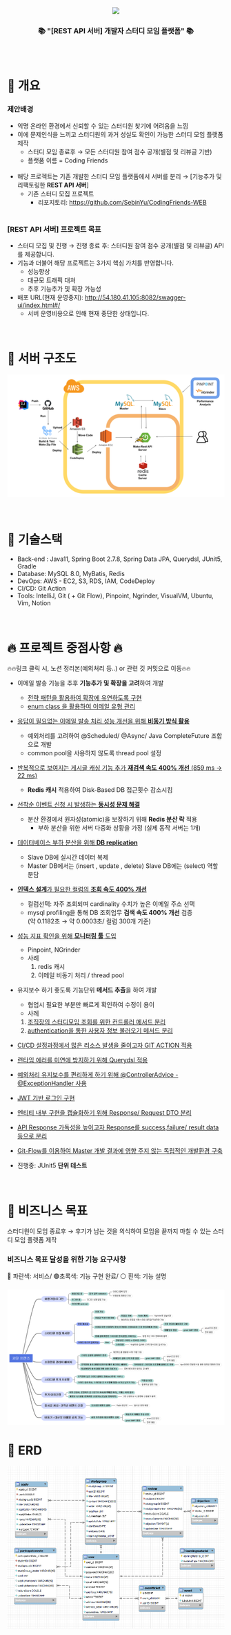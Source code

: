 <div align=center>
	<img src="https://capsule-render.vercel.app/api?type=waving&color=auto&customColorList=9&height=200&width=100%&section=header&text=Coding%20Friends!&fontSize=90" />
</div>
<div align=center>
	<h3>📚 "[REST API 서버] 개발자 스터디 모임 플랫폼" 📚</h3>
</div>
<br><br>

# 📖 개요
### 제안배경
- 익명 온라인 환경에서 신뢰할 수 있는 스터디원 찾기에 어려움을 느낌
- 이에 문제인식을 느끼고 스터디원의 과거 성실도 확인이 가능한 스터디 모임 플랫폼 제작 <br>
  - 스터디 모임 종료후 → 모든 스터디원 참여 점수 공개(별점 및 리뷰글 기반)
  - 플랫폼 이름 = Coding Friends
    <br><br>
- 해당 프로젝트는 기존 개발한 스터디 모임 플랫폼에서 서버를 분리 → [기능추가 및 리팩토링한 **REST API 서버**]
  - 기존 스터디 모집 프로젝트
    - 리포지토리: https://github.com/SebinYu/CodingFriends-WEB
      <br><br>
### [REST API 서버] 프로젝트 목표
- 스터디 모집 및 진행 → 진행 종료 후: 스터디원 참여 점수 공개(별점 및 리뷰글) API를 제공합니다.
- 기능과 더불어 해당 프로젝트는 3가지 핵심 가치를 반영합니다.
  - 성능향상
  - 대규모 트래픽 대처
  - 추후 기능추가 및 확장 가능성
- 배포 URL(현재 운영중지): http://54.180.41.105:8082/swagger-ui/index.html#/
  - 서버 운영비용으로 인해 현재 중단한 상태입니다.
    <br><br><br>

# 📖 서버 구조도
![devOps.png](img/devOps.png)
<br><br><br>

# 📖 기술스택
- Back-end : Java11, Spring Boot 2.7.8, Spring Data JPA, Querydsl, JUnit5, Gradle
- Database: MySQL 8.0, MyBatis, Redis
- DevOps: AWS - EC2, S3, RDS, IAM, CodeDeploy
- CI/CD: Git Action
- Tools: IntelliJ, Git ( + Git Flow), Pinpoint, Ngrinder, VisualVM, Ubuntu, Vim, Notion
  <br><br><br>

# 🔥 프로젝트 중점사항 🔥
🔥🔥링크 클릭 시, 노션 정리본(예외처리 등..) or 관련 깃 커밋으로 이동🔥🔥
- 이메일 발송 기능을 추후 **기능추가 및 확장을 고려**하여 개발
  - [전략 패턴을 활용하여 확장에 유연하도록 구현](https://legendary-industry-40c.notion.site/50035bebe8ee4b35837856f585eb3375)
  - [enum class 을 활용하여 이메일 유형 관리](https://legendary-industry-40c.notion.site/Enum-class-900eff62400e498580ca4a41592d933c)
- [응답이 필요없는 이메일 발송 처리 성능 개선을 위해 **비동기 방식 활용**](https://legendary-industry-40c.notion.site/1923a8b5e1794c2387bf2d239effe484)
  - 예외처리를 고려하여 @Scheduled/ @Async/ Java CompleteFuture 조합으로 개발
  - common pool을 사용하지 않도록 thread pool 설정
- [반복적으로 보여지는 게시글 캐싱 기능 추가 **재검색 속도** **400% 개선** (859 ms → 22 ms)](https://legendary-industry-40c.notion.site/40-Redis-Cache-a40332cfe8ff4a0d8b468141fff8c898)
  - **Redis 캐시** 적용하여  Disk-Based DB 접근횟수 감소시킴
- [선착순 이벤트 신청 시 발생하는 **동시성 문제 해결**](https://legendary-industry-40c.notion.site/Redis-2b1b9dff3e8549ac930ffa0ac2ed3fd7)
  - 분산 환경에서 원자성(atomic)을 보장하기 위해 **Redis 분산 락** 적용
    - 부하 분산을 위한 서버 다중화 상황을 가정
      (실제 동작 서버는 1개)
- [데이터베이스 부하 분산을 위해 **DB replication**](https://legendary-industry-40c.notion.site/DB-Replication-f23e689871004568872fd29d3de333ef)
  - Slave DB에 실시간 데이터 복제
  - Master DB에서는 (insert , update , delete) Slave DB에는 (select) 역할 분담
- [**인덱스 설계**가 필요한 컬럼의 **조회 속도 400% 개선**](https://legendary-industry-40c.notion.site/c886f5e8bff143b4a1071d96f86d6f77)
  - 컬럼선택: 자주 조회되며 cardinality 수치가 높은 이메일 주소 선택 
  - mysql profiling을 통해 DB 조회업무 **검색 속도 400% 개선** 검증 <br>
    (약 0.1182초 → 약 0.0003초/ 컬럼 300개 기준)
- [성능 지표 확인을 위해 **모니터링 툴** 도입](https://legendary-industry-40c.notion.site/APM-PINPOINT-9152a3a0838749f88ed1b309bd3d1861)
  - Pinpoint, NGrinder
  - 사례
    1. redis 캐시
    2. 이메일 비동기 처리 / thread pool

- 유지보수 하기 좋도록 기능단위 **메서드 추출**을 하여 개발
    - 협업시 필요한 부분만 빠르게 확인하여 수정이 용이
    - 사례
    1. [조직장의 스터디모임 조회를 위한 컨드롤러 메서드 분리](https://github.com/SebinYu/CodingFriends-REST-API/blob/master/src/main/java/net/skhu/codingFriends/controller/user/LeaderController.java)
    2. [authentication을 통한 사용자 정보 불러오기 메서드 분리](https://github.com/SebinYu/CodingFriends-REST-API/blob/master/src/main/java/net/skhu/codingFriends/controller/MailController.java)
  
- [CI/CD 설정과정에서 많은 리소스 발생을 줄이고자 GIT ACTION 적용](https://legendary-industry-40c.notion.site/CI-CD-GIT-ACTION-72f744900016473cb59991a0ae62aaf1)
- [런타임 에러를 미연에 방지하기 위해 Querydsl 적용](https://legendary-industry-40c.notion.site/JPA-Querydsl-e473ce4e43234212b23570fe23c49611)
- [예외처리 유지보수를 편리하게 하기 위해 @ControllerAdvice - @ExceptionHandler 사용](https://github.com/SebinYu/CodingFriends-REST-API/blob/master/src/main/java/net/skhu/codingFriends/advice/ExceptionAdvice.java)
- [JWT 기반 로그인 구현](https://legendary-industry-40c.notion.site/JWT-5c126a565ed545b4bb3ca17413b8d7c7)
- [엔티티 내부 구현을 캡슐화하기 위해 Response/ Request DTO 분리](https://github.com/SebinYu/CodingFriends-REST-API/tree/master/src/main/java/net/skhu/codingFriends/dto)
- [API Response 가독성을 높이고자 Response를 success,failure/ result data 등으로 분리](https://github.com/SebinYu/CodingFriends-REST-API/tree/master/src/main/java/net/skhu/codingFriends/response)
- [Git-Flow를 이용하여 Master 개발 결과에 영향 주지 않는 독립적인 개발환경 구축](https://github.com/SebinYu/CodingFriends-REST-API/branches)
- 진행중: JUnit5 **단위 테스트** 
<br><br><br>

# 📖 비즈니스 목표
스터디원이 모임 종료후 → 후기가 남는 것을 의식하여 모임을 끝까지 마칠 수 있는 스터디 모임 플랫폼 제작
### 비즈니스 목표 달성을 위한 기능 요구사항
🔵 파란색: 서비스/ 🟢초록색: 기능 구현 완료/ ⚪ 흰색: 기능 설명 <br><br>
![feat.png](img/feat.png)
# 📖 ERD
![erd.png](img/erd.png)





